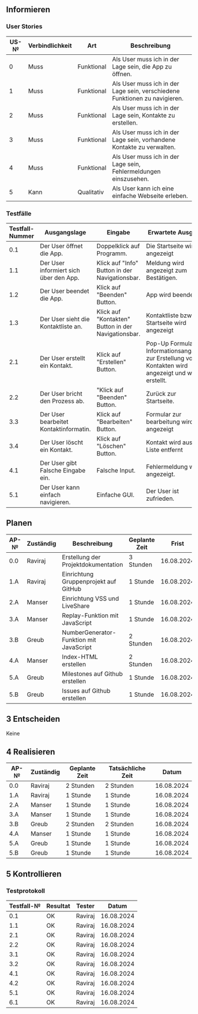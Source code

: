 ## Informieren

### User Stories

| US-№ | Verbindlichkeit | Art          | Beschreibung                                                       |
| ---- | --------------- | ------------ | ------------------------------------------------------------------|
| 0    | Muss            | Funktional   | Als User muss ich in der Lage sein, die App zu öffnen. |
| 1    | Muss            | Funktional   | Als User muss ich in der Lage sein, verschiedene Funktionen zu navigieren. |
| 2    | Muss            | Funktional   | Als User muss ich in der Lage sein, Kontakte zu erstellen. |
| 3    | Muss            | Funktional   | Als User muss ich in der Lage sein, vorhandene Kontakte zu verwalten. |
| 4    | Muss            | Funktional   | Als User muss ich in der Lage sein, Fehlermeldungen einszusehen. |
| 5    | Kann            | Qualitativ   | Als User kann ich eine einfache Webseite erleben. |




### Testfälle

| Testfall-Nummer | Ausgangslage                                                                  | Eingabe                                  | Erwartete Ausgabe                                                     |
| --------------- | ----------------------------------------------------------------------------- | ---------------------------------------- | --------------------------------------------------------------------- |
| 0.1             | Der User öffnet die App.                      | Doppelklick auf Programm.    | Die Startseite wird angezeigt    |
| 1.1             | Der User informiert sich über den App.                     | Klick auf "Info" Button in der Navigationsbar.                      | Meldung wird angezeigt zum Bestätigen.     |
| 1.2             | Der User beendet die App.                               | Klick auf "Beenden" Button.                                           | App wird beendet.                                           |
| 1.3             | Der User sieht die Kontaktliste an.                               | Klick auf "Kontakten" Button in der Navigationsbar.                                       | Kontaktliste bzw. Startseite wird angezeigt                                    |
| 2.1             | Der User erstellt ein Kontakt.                    | Klick auf "Erstellen" Button. | Pop-Up Formular mit Informationsangaben zur Erstellung von Kontakten wird angezeigt und wird erstellt. |
| 2.2             | Der User bricht den Prozess ab.               | "Klick auf "Beenden" Button.     | Zurück zur Startseite.     |
| 3.3             | Der User bearbeitet Kontaktinformatin.               | Klick auf "Bearbeiten" Button.   |    Formular zur bearbeitung wird angezeigt  |
| 3.4             | Der User löscht ein Kontakt. |Klick auf "Löschen" Button.         | Kontakt wird aus der Liste entfernt         |
| 4.1             | Der User gibt Falsche Eingabe ein. | Falsche Input.         | Fehlermeldung wird angezeigt. |   
| 5.1             | Der User kann einfach navigieren. | Einfache GUI.         | Der User ist zufrieden. |        


## Planen


| AP-№ | Zuständig | Beschreibung                            | Geplante Zeit | Frist        |
| ---- | --------- | --------------------------------------- | ------------- | ------------ |
| 0.0  | Raviraj   | Erstellung der Projektdokumentation    | 3 Stunden     | 16.08.2024   |
| 1.A  | Raviraj   | Einrichtung Gruppenprojekt auf GitHub     | 1 Stunde     | 16.08.2024  |
| 2.A  | Manser   | Einrichtung VSS und LiveShare         | 1 Stunde    | 16.08.2024   |
| 3.A  | Manser   | Replay-Funktion mit JavaScript  | 1 Stunde | 16.08.2024   |
| 3.B  | Greub   | NumberGenerator-Funktion mit JavaScript | 2 Stunden | 16.08.2024   |
| 4.A  | Manser   | Index-HTML erstellen         | 2 Stunden     | 16.08.2024   |
| 5.A  | Greub   | Milestones auf Github erstellen        | 1 Stunde    | 16.08.2024   |
| 5.B  | Greub   | Issues auf Github erstellen        | 1 Stunde    | 16.08.2024   |

## 3 Entscheiden

Keine

## 4 Realisieren

| AP-№ | Zuständig | Geplante Zeit | Tatsächliche Zeit | Datum      |
| ---- | --------- | ------------- | ----------------- | ---------- |
| 0.0  | Raviraj   | 2 Stunden      | 2 Stunden         | 16.08.2024 |
| 1.A  | Raviraj   | 1 Stunde      | 1 Stunde      | 16.08.2024 |
| 2.A  | Manser   | 1 Stunde      | 1 Stunde         | 16.08.2024 |
| 3.A  | Manser   | 1 Stunde      | 1 Stunde        | 16.08.2024 |
| 3.B  | Greub   | 2 Stunden      | 2 Stunden         | 16.08.2024 |
| 4.A  | Manser   | 1 Stunde     | 1 Stunde        | 16.08.2024 |
| 5.A  | Greub   | 1 Stunde      | 1 Stunde         | 16.08.2024 |
| 5.B  | Greub   | 1 Stunde      | 1 Stunde         | 16.08.2024 |

## 5 Kontrollieren

### Testprotokoll

| Testfall-№ | Resultat | Tester  | Datum     |
| -----------| ---------| --------| ----------|
| 0.1        | OK       | Raviraj | 16.08.2024|
| 1.1        | OK       | Raviraj | 16.08.2024|
| 2.1        | OK       | Raviraj | 16.08.2024|
| 2.2        | OK       | Raviraj | 16.08.2024|
| 3.1        | OK       | Raviraj | 16.08.2024|
| 3.2        | OK       | Raviraj | 16.08.2024|
| 4.1        | OK       | Raviraj | 16.08.2024|
| 4.2        | OK       | Raviraj | 16.08.2024|
| 5.1        | OK       | Raviraj | 16.08.2024|
| 6.1        | OK       | Raviraj | 16.08.2024|

